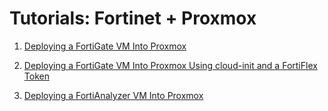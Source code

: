 # Tutorials: Fortinet + Proxmox

1. [Deploying a FortiGate VM Into Proxmox](https://github.com/skwire/fortinet_proxmox/blob/6e5ea478be7b720d575c271d3c9949e210d878cf/Deploying%20a%20FortiGate%20VM%20Into%20Proxmox/Deploying_a_FortiGate_VM_Into_Proxmox.md) 

2. [Deploying a FortiGate VM Into Proxmox Using cloud-init and a FortiFlex Token](https://github.com/skwire/fortinet_proxmox/blob/a9f4ec9587a36d9041a2db1ee30cf6931d122826/Deploying%20a%20FortiGate%20VM%20Into%20Proxmox%20Using%20cloud-init%20and%20a%20FortiFlex%20Token/Deploying_a_FortiGate_VM_Into_Proxmox_Using_cloud-init_and_a_FortiFlex_Token.md)

3. [Deploying a FortiAnalyzer VM Into Proxmox](https://github.com/skwire/fortinet_proxmox/blob/9196dc4c6d0a9ac1d5317a24e8edb89255466d90/Deploying%20a%20FortiAnalyzer%20VM%20Into%20Proxmox/Deploying_a_FortiAnalyzer_VM_Into_Proxmox.md)

